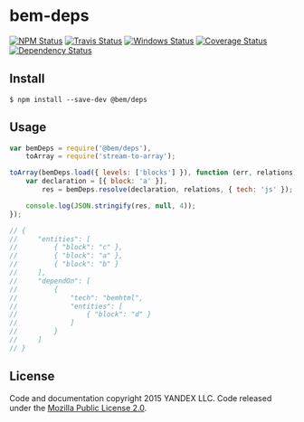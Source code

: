 bem-deps
========

[![NPM Status][npm-img]][npm]
[![Travis Status][test-img]][travis]
[![Windows Status][appveyor-img]][appveyor]
[![Coverage Status][coverage-img]][coveralls]
[![Dependency Status][david-img]][david]

[npm]:          https://www.npmjs.org/package/@bem/deps
[npm-img]:      https://img.shields.io/npm/v/@bem/deps.svg

[travis]:       https://travis-ci.org/bem-sdk/bem-deps
[test-img]:     https://img.shields.io/travis/bem-sdk/bem-deps.svg?label=tests

[appveyor]:     https://ci.appveyor.com/project/blond/bem-deps
[appveyor-img]: http://img.shields.io/appveyor/ci/blond/bem-deps.svg?style=flat&label=windows

[coveralls]:    https://coveralls.io/r/bem-sdk/bem-deps
[coverage-img]: https://img.shields.io/coveralls/bem-sdk/bem-deps.svg

[david]:        https://david-dm.org/bem-sdk/bem-deps
[david-img]:    http://img.shields.io/david/bem-sdk/bem-deps.svg?style=flat

Install
-------

```
$ npm install --save-dev @bem/deps
```

Usage
-----

```js
var bemDeps = require('@bem/deps'),
    toArray = require('stream-to-array');

toArray(bemDeps.load({ levels: ['blocks'] }), function (err, relations) {
    var declaration = [{ block: 'a' }],
        res = bemDeps.resolve(declaration, relations, { tech: 'js' });

    console.log(JSON.stringify(res, null, 4));
});

// {
//     "entities": [
//         { "block": "c" },
//         { "block": "a" },
//         { "block": "b" }
//     ],
//     "dependOn": [
//         {
//             "tech": "bemhtml",
//             "entities": [
//                 { "block": "d" }
//             ]
//         }
//     ]
// }
```

License
-------

Code and documentation copyright 2015 YANDEX LLC. Code released under the [Mozilla Public License 2.0](LICENSE.txt).
